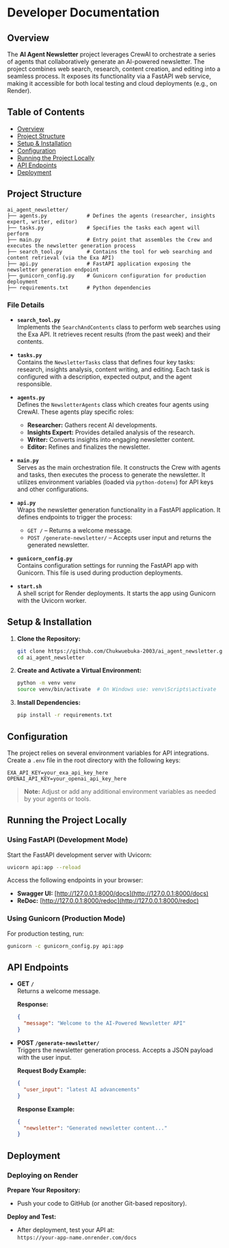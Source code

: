 # Developer Documentation

## Overview

The **AI Agent Newsletter** project leverages CrewAI to orchestrate a series of agents that collaboratively generate an AI-powered newsletter. The project combines web search, research, content creation, and editing into a seamless process. It exposes its functionality via a FastAPI web service, making it accessible for both local testing and cloud deployments (e.g., on Render).

## Table of Contents

- [Overview](#overview)
- [Project Structure](#project-structure)
- [Setup & Installation](#setup--installation)
- [Configuration](#configuration)
- [Running the Project Locally](#running-the-project-locally)
- [API Endpoints](#api-endpoints)
- [Deployment](#deployment)


## Project Structure

```
ai_agent_newsletter/
├── agents.py             # Defines the agents (researcher, insights expert, writer, editor)
├── tasks.py              # Specifies the tasks each agent will perform
├── main.py               # Entry point that assembles the Crew and executes the newsletter generation process
├── search_tool.py        # Contains the tool for web searching and content retrieval (via the Exa API)
├── api.py                # FastAPI application exposing the newsletter generation endpoint
├── gunicorn_config.py    # Gunicorn configuration for production deployment
├── requirements.txt      # Python dependencies
```

### File Details

- **`search_tool.py`**  
  Implements the `SearchAndContents` class to perform web searches using the Exa API. It retrieves recent results (from the past week) and their contents.

- **`tasks.py`**  
  Contains the `NewsletterTasks` class that defines four key tasks: research, insights analysis, content writing, and editing. Each task is configured with a description, expected output, and the agent responsible.

- **`agents.py`**  
  Defines the `NewsletterAgents` class which creates four agents using CrewAI. These agents play specific roles:
  - **Researcher:** Gathers recent AI developments.
  - **Insights Expert:** Provides detailed analysis of the research.
  - **Writer:** Converts insights into engaging newsletter content.
  - **Editor:** Refines and finalizes the newsletter.

- **`main.py`**  
  Serves as the main orchestration file. It constructs the Crew with agents and tasks, then executes the process to generate the newsletter. It utilizes environment variables (loaded via `python-dotenv`) for API keys and other configurations.

- **`api.py`**  
  Wraps the newsletter generation functionality in a FastAPI application. It defines endpoints to trigger the process:
  - `GET /` – Returns a welcome message.
  - `POST /generate-newsletter/` – Accepts user input and returns the generated newsletter.

- **`gunicorn_config.py`**  
  Contains configuration settings for running the FastAPI app with Gunicorn. This file is used during production deployments.

- **`start.sh`**  
  A shell script for Render deployments. It starts the app using Gunicorn with the Uvicorn worker.

## Setup & Installation

1. **Clone the Repository:**

   ```bash
   git clone https://github.com/Chukwuebuka-2003/ai_agent_newsletter.git
   cd ai_agent_newsletter
   ```

2. **Create and Activate a Virtual Environment:**

   ```bash
   python -m venv venv
   source venv/bin/activate  # On Windows use: venv\Scripts\activate
   ```

3. **Install Dependencies:**

   ```bash
   pip install -r requirements.txt
   ```

## Configuration

The project relies on several environment variables for API integrations. Create a `.env` file in the root directory with the following keys:

```
EXA_API_KEY=your_exa_api_key_here
OPENAI_API_KEY=your_openai_api_key_here
```

> **Note:** Adjust or add any additional environment variables as needed by your agents or tools.

## Running the Project Locally

### Using FastAPI (Development Mode)

Start the FastAPI development server with Uvicorn:

```bash
uvicorn api:app --reload
```

Access the following endpoints in your browser:
- **Swagger UI:** [http://127.0.0.1:8000/docs](http://127.0.0.1:8000/docs)
- **ReDoc:** [http://127.0.0.1:8000/redoc](http://127.0.0.1:8000/redoc)

### Using Gunicorn (Production Mode)

For production testing, run:

```bash
gunicorn -c gunicorn_config.py api:app
```

## API Endpoints

- **GET `/`**  
  Returns a welcome message.
  
  **Response:**
  ```json
  {
    "message": "Welcome to the AI-Powered Newsletter API"
  }
  ```

- **POST `/generate-newsletter/`**  
  Triggers the newsletter generation process. Accepts a JSON payload with the user input.

  **Request Body Example:**
  ```json
  {
    "user_input": "latest AI advancements"
  }
  ```

  **Response Example:**
  ```json
  {
    "newsletter": "Generated newsletter content..."
  }
  ```

## Deployment

### Deploying on Render

**Prepare Your Repository:**
   - Push your code to GitHub (or another Git-based repository).

     
**Deploy and Test:**
   - After deployment, test your API at:  
     `https://your-app-name.onrender.com/docs`



